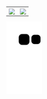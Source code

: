 <!-- ![GitHub stats](https://readme-stats-cfgj2cxdy.vercel.app/api?username=antochevis&count_private=true&show_icons=true&theme=tokyonight)
![Top Langs](https://readme-stats-cfgj2cxdy.vercel.app/api/top-langs/?username=antochevis&hide=php&theme=tokyonight) -->

<center>     <table align="center">       <tr>           <td>               <img width="900px" align="center" src="https://github-readme-stats.vercel.app/api?username=antochevis&count_private=true&hide_border=true&theme=tokyonight" />           </td>           <td>               <img align="center" width="850px" src="https://github-readme-stats.vercel.app/api/top-langs/?username=antochevis&layout=compact&hide_border=true&theme=tokyonight" />                   </td>       </tr>       </table> 
</center>
  
<div>  
 
   ![Snake animation](https://github.com/rafaballerini/rafaballerini/blob/output/github-contribution-grid-snake.svg)
 
</div> 
